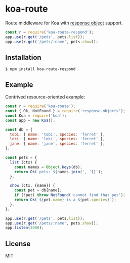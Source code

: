 # koa-route

 Route middleware for Koa with [response object](https://github.com/nickb1080/response-objects) support.

```js
const r = require('koa-route-respond');
app.use(r.get('/pets', pets.list));
app.use(r.get('/pets/:name', pets.show));
```

## Installation

```
$ npm install koa-route-respond
```

## Example

  Contrived resource-oriented example:

```js
const r = require('koa-route');
const { Ok, NotFound } = require('response-objects');
const Koa = require('koa');
const app = new Koa();

const db = {
  tobi: { name: 'tobi', species: 'ferret' },
  loki: { name: 'loki', species: 'ferret' },
  jane: { name: 'jane', species: 'ferret' },
};

const pets = {
  list (ctx) {
    const names = Object.keys(db);
    return Ok(`pets: ${names.join(', ')}`);
  },

  show (ctx, {name}) {
    const pet = db[name];
    if (!pet) throw NotFound('cannot find that pet');
    return Ok(`${pet.name} is a ${pet.species}`);
  },
};

app.use(r.get('/pets', pets.list));
app.use(r.get('/pets/:name', pets.show));
app.listen(3000);
```

## License

  MIT
